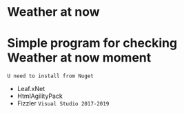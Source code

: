 # Weather at now
# Simple program for checking Weather at now moment
 ` U need to install from Nuget `
- Leaf.xNet 
- HtmlAgilityPack
- Fizzler
 ` Visual Studio 2017-2019 `
